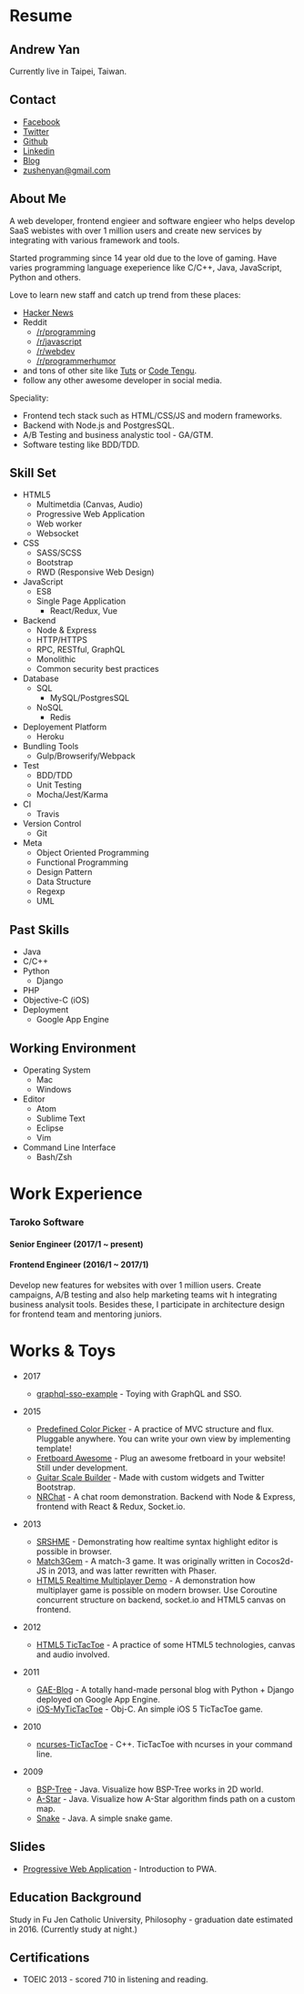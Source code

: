Resume
======

Andrew Yan
---

Currently live in Taipei, Taiwan.

Contact
---

- [Facebook](https://www.facebook.com/zushen.yan)
- [Twitter](https://twitter.com/zushenyan)
- [Github](https://github.com/zushenyan)
- [Linkedin](http://tw.linkedin.com/in/zushenyan)
- [Blog](http://zushenyan.github.io/)
- zushenyan@gmail.com

About Me
---
A web developer, frontend engieer and software engieer who helps develop SaaS webistes with over 1 million users and create new services by integrating with various framework and tools.

Started programming since 14 year old due to the love of gaming. Have varies programming language exeperience like C/C++, Java, JavaScript, Python and others.

Love to learn new staff and catch up trend from these places:
- [Hacker News](https://news.ycombinator.com/)
- Reddit
  - [/r/programming](https://www.reddit.com/r/programming/)
  - [/r/javascript](https://www.reddit.com/r/javascript/)
  - [/r/webdev](https://www.reddit.com/r/webdev/)
  - [/r/programmerhumor](https://www.reddit.com/r/ProgrammerHumor/)
- and tons of other site like [Tuts](https://tutsplus.com/) or [Code Tengu](http://weekly.codetengu.com/).
- follow any other awesome developer in social media.

Speciality:
- Frontend tech stack such as HTML/CSS/JS and modern frameworks.
- Backend with Node.js and PostgresSQL.
- A/B Testing and business analystic tool - GA/GTM.
- Software testing like BDD/TDD.

Skill Set
---

- HTML5
  - Multimetdia (Canvas, Audio)
  - Progressive Web Application
  - Web worker
  - Websocket
- CSS
  - SASS/SCSS
  - Bootstrap
  - RWD (Responsive Web Design)
- JavaScript
  - ES8
  - Single Page Application
    - React/Redux, Vue
- Backend
  - Node & Express
  - HTTP/HTTPS
  - RPC, RESTful, GraphQL
  - Monolithic
  - Common security best practices
- Database
  - SQL
    - MySQL/PostgresSQL
  - NoSQL
    - Redis
- Deployement Platform
  - Heroku
- Bundling Tools
  - Gulp/Browserify/Webpack
- Test
  - BDD/TDD
  - Unit Testing
  - Mocha/Jest/Karma
- CI
  - Travis
- Version Control
  - Git
- Meta
  - Object Oriented Programming
  - Functional Programming
  - Design Pattern
  - Data Structure
  - Regexp
  - UML

Past Skills
---

- Java
- C/C++
- Python
  - Django
- PHP
- Objective-C (iOS)
- Deployment
  - Google App Engine

Working Environment
---

- Operating System
  - Mac
  - Windows
- Editor
  - Atom
  - Sublime Text
  - Eclipse
  - Vim
- Command Line Interface
  - Bash/Zsh
  
Work Experience
===
### Taroko Software

#### Senior Engineer (2017/1 ~ present)
#### Frontend Engineer (2016/1 ~ 2017/1)

Develop new features for websites with over 1 million users. Create campaigns, A/B testing and also help marketing teams wit h integrating business analysit tools. Besides these, I participate in architecture design for frontend team and mentoring juniors.

Works & Toys
===
- 2017
  - [graphql-sso-example](https://github.com/zushenyan/graphql-sso-example) - Toying with GraphQL and SSO.
- 2015
  - [Predefined Color Picker](https://github.com/zushenyan/Predefined-Color-Picker) - A practice of MVC structure and flux. Pluggable anywhere. You can write your own view by implementing template!
  - [Fretboard Awesome](https://github.com/zushenyan/Fretboard-Awesome) - Plug an awesome fretboard in your website! Still under development.
  - [Guitar Scale Builder](https://github.com/zushenyan/Guitar-Scale-Builder) - Made with custom widgets and Twitter Bootstrap.
  - [NRChat](https://github.com/zushenyan/NRChat) - A chat room demonstration. Backend with Node & Express, frontend with React & Redux, Socket.io.

- 2013
  - [SRSHME](https://github.com/zushenyan/SRSHME) - Demonstrating how realtime syntax highlight editor is possible in browser.
  - [Match3Gem](https://github.com/zushenyan/Match3Gem) - A match-3 game. It was originally written in Cocos2d-JS in 2013, and was latter rewritten with Phaser.
  - [HTML5 Realtime Multiplayer Demo](https://github.com/zushenyan/HTML5-realtime-multiplayer-demo) - A demonstration how multiplayer game is possible on modern browser. Use Coroutine concurrent structure on backend, socket.io and HTML5 canvas on frontend.

- 2012
  - [HTML5 TicTacToe](https://github.com/zushenyan/HTML5-TicTacToe) - A practice of some HTML5 technologies, canvas and audio involved.

- 2011
  - [GAE-Blog](https://github.com/zushenyan/GAE-Blog) - A totally hand-made personal blog with Python + Django deployed on Google App Engine.
  - [iOS-MyTicTacToe](https://github.com/zushenyan/iOS-MyTicTacToe) - Obj-C. An simple iOS 5 TicTacToe game.

- 2010
  - [ncurses-TicTacToe](https://github.com/zushenyan/ncurses-TicTacToe) - C++. TicTacToe with ncurses in your command line.

- 2009
  - [BSP-Tree](https://github.com/zushenyan/BSP-Tree) - Java. Visualize how BSP-Tree works in 2D world.
  - [A-Star](https://github.com/zushenyan/a-star) - Java. Visualize how A-Star algorithm finds path on a custom map.
  - [Snake](https://github.com/zushenyan/Snake) - Java. A simple snake game.

Slides
---
- [Progressive Web Application](https://docs.google.com/presentation/d/1T5eAtaEVUjp94oofMa-14c0BeE6coYtfEa0Vg27Coag/edit?usp=sharing) - Introduction to PWA.


Education Background
---

Study in Fu Jen Catholic University, Philosophy - graduation date estimated in 2016. (Currently study at night.)

Certifications
---

- TOEIC 2013 - scored 710 in listening and reading.
